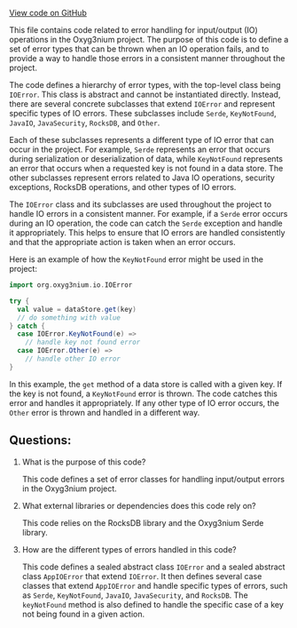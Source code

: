 [View code on GitHub](https://github.com/oxyg3nium/oxyg3nium/io/src/main/scala/org/oxyg3nium/io/IOError.scala)

This file contains code related to error handling for input/output (IO) operations in the Oxyg3nium project. The purpose of this code is to define a set of error types that can be thrown when an IO operation fails, and to provide a way to handle those errors in a consistent manner throughout the project.

The code defines a hierarchy of error types, with the top-level class being `IOError`. This class is abstract and cannot be instantiated directly. Instead, there are several concrete subclasses that extend `IOError` and represent specific types of IO errors. These subclasses include `Serde`, `KeyNotFound`, `JavaIO`, `JavaSecurity`, `RocksDB`, and `Other`.

Each of these subclasses represents a different type of IO error that can occur in the project. For example, `Serde` represents an error that occurs during serialization or deserialization of data, while `KeyNotFound` represents an error that occurs when a requested key is not found in a data store. The other subclasses represent errors related to Java IO operations, security exceptions, RocksDB operations, and other types of IO errors.

The `IOError` class and its subclasses are used throughout the project to handle IO errors in a consistent manner. For example, if a `Serde` error occurs during an IO operation, the code can catch the `Serde` exception and handle it appropriately. This helps to ensure that IO errors are handled consistently and that the appropriate action is taken when an error occurs.

Here is an example of how the `KeyNotFound` error might be used in the project:

```scala
import org.oxyg3nium.io.IOError

try {
  val value = dataStore.get(key)
  // do something with value
} catch {
  case IOError.KeyNotFound(e) =>
    // handle key not found error
  case IOError.Other(e) =>
    // handle other IO error
}
```

In this example, the `get` method of a data store is called with a given key. If the key is not found, a `KeyNotFound` error is thrown. The code catches this error and handles it appropriately. If any other type of IO error occurs, the `Other` error is thrown and handled in a different way.
## Questions: 
 1. What is the purpose of this code?
    
    This code defines a set of error classes for handling input/output errors in the Oxyg3nium project.

2. What external libraries or dependencies does this code rely on?
    
    This code relies on the RocksDB library and the Oxyg3nium Serde library.

3. How are the different types of errors handled in this code?
    
    This code defines a sealed abstract class `IOError` and a sealed abstract class `AppIOError` that extend `IOError`. It then defines several case classes that extend `AppIOError` and handle specific types of errors, such as `Serde`, `KeyNotFound`, `JavaIO`, `JavaSecurity`, and `RocksDB`. The `keyNotFound` method is also defined to handle the specific case of a key not being found in a given action.